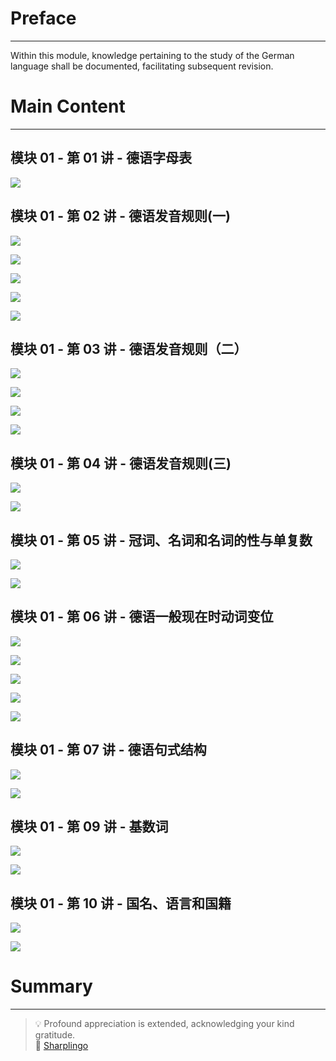 # Preface

---

Within this module, knowledge pertaining to the study of the German language shall be documented, facilitating subsequent revision.

# Main Content

---

## 模块 01 - 第 01 讲 - 德语字母表

![](https://bu.dusays.com/2023/10/18/652fd4070dc7d.png)

## 模块 01 - 第 02 讲 - 德语发音规则(一)

![](https://bu.dusays.com/2023/10/18/652fd4081a757.png)

![](https://bu.dusays.com/2023/10/18/652fd4091e684.png)

![](https://bu.dusays.com/2023/10/18/652fd40a30eb9.png)

![](https://bu.dusays.com/2023/10/18/652fd40b407da.png)

![](https://bu.dusays.com/2023/10/18/652fd40c15e3e.png)

## 模块 01 - 第 03 讲 - 德语发音规则（二）

![](https://bu.dusays.com/2023/10/18/652fd40cf1ffe.png)

![](https://bu.dusays.com/2023/10/18/652fd40ded160.png)

![](https://bu.dusays.com/2023/10/18/652fd40eee827.png)

![](https://bu.dusays.com/2023/10/18/652fd40fdb582.png)

## 模块 01 - 第 04 讲 - 德语发音规则(三)

![](https://bu.dusays.com/2023/10/18/652fd410dd3cd.png)

![](https://bu.dusays.com/2023/10/18/652fd411d7d08.png)

## 模块 01 - 第 05 讲 - 冠词、名词和名词的性与单复数

![](https://bu.dusays.com/2023/10/18/652fd413041bb.png)

![](https://bu.dusays.com/2023/10/18/652fd413f338c.png)

## 模块 01 - 第 06 讲 - 德语一般现在时动词变位

![](https://bu.dusays.com/2023/10/18/652fd4155d1ac.png)

![](https://bu.dusays.com/2023/10/18/652fd41661b6c.png)

![](https://bu.dusays.com/2023/10/18/652fd41762f98.png)

![](https://bu.dusays.com/2023/10/18/652fd4185f979.png)

![](https://bu.dusays.com/2023/10/18/652fd41943066.png)

## 模块 01 - 第 07 讲 - 德语句式结构

![](https://bu.dusays.com/2023/10/18/652fd41a486f0.png)

![](https://bu.dusays.com/2023/10/18/652fd41b573e2.png)

## 模块 01 - 第 09 讲 - 基数词

![](https://bu.dusays.com/2023/10/18/652fd41c525b6.png)

![](https://bu.dusays.com/2023/10/18/652fd41d5ad2d.png)

## 模块 01 - 第 10 讲 - 国名、语言和国籍

![](https://bu.dusays.com/2023/10/18/652fd41e7bf72.png)

![](https://bu.dusays.com/2023/10/18/652fd41f7cdc6.png)

# Summary

---

> 💡 Profound appreciation is extended, acknowledging your kind gratitude.  
> 🌺 [Sharplingo](https://sharplingo.cn/)

